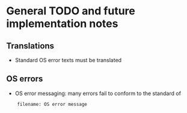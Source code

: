 # General TODO and future implementation notes

## Translations

* Standard OS error texts must be translated

## OS errors

* OS error messaging: many errors fail to conform to the standard of
```
	filename: OS error message
```

